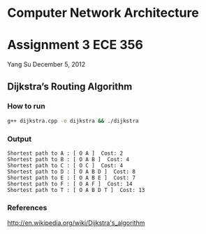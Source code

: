 # Computer Network Architecture
# Assignment 3 ECE 356
Yang Su
December 5, 2012

## Dijkstra’s Routing Algorithm

### How to run
```bash
g++ dijkstra.cpp -o dijkstra && ./dijkstra
```

### Output
```
Shortest path to A : [ O A ]  Cost: 2
Shortest path to B : [ O A B ]  Cost: 4
Shortest path to C : [ O C ]  Cost: 4
Shortest path to D : [ O A B D ]  Cost: 8
Shortest path to E : [ O A B E ]  Cost: 7
Shortest path to F : [ O A F ]  Cost: 14
Shortest path to T : [ O A B D T ]  Cost: 13
```

### References
http://en.wikipedia.org/wiki/Dijkstra's_algorithm